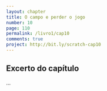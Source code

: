 ```yaml
---
layout: chapter
title: O campo e perder o jogo
number: 10
page: 110
permalink: /livro1/cap10
comments: true
project: http://bit.ly/scratch-cap10
---
```


## Excerto do capítulo


…